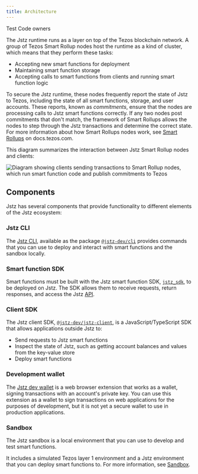 ```yaml
---
title: Architecture
---
```


Test Code owners

The Jstz runtime runs as a layer on top of the Tezos blockchain network.
A group of Tezos Smart Rollup nodes host the runtime as a kind of cluster, which means that they perform these tasks:

- Accepting new smart functions for deployment
- Maintaining smart function storage
- Accepting calls to smart functions from clients and running smart function logic

To secure the Jstz runtime, these nodes frequently report the state of Jstz to Tezos, including the state of all smart functions, storage, and user accounts.
These reports, known as _commitments_, ensure that the nodes are processing calls to Jstz smart functions correctly.
If any two nodes post commitments that don't match, the framework of Smart Rollups allows the nodes to step through the Jstz transactions and determine the correct state.
For more information about how Smart Rollups nodes work, see [Smart Rollups](https://docs.tezos.com/architecture/smart-rollups) on docs.tezos.com.

This diagram summarizes the interaction between Jstz Smart Rollup nodes and clients:

![Diagram showing clients sending transactions to Smart Rollup nodes, which run smart function code and publish commitments to Tezos](/img/architecture.png)

## Components

Jstz has several components that provide functionality to different elements of the Jstz ecosystem:

### Jstz CLI

The [Jstz CLI](/cli), available as the package [`@jstz-dev/cli`](https://www.npmjs.com/package/@jstz-dev/cli) provides commands that you can use to deploy and interact with smart functions and the sandbox locally.

### Smart function SDK

Smart functions must be built with the Jstz smart function SDK, [`jstz_sdk`](https://www.npmjs.com/package/jstz_sdk), to be deployed on Jstz.
The SDK allows them to receive requests, return responses, and access the Jstz [API](/api/).

### Client SDK

The Jstz client SDK, [`@jstz-dev/jstz-client`](https://www.npmjs.com/package/@jstz-dev/jstz-client), is a JavaScript/TypeScript SDK that allows applications outside Jstz to:

- Send requests to Jstz smart functions
- Inspect the state of Jstz, such as getting account balances and values from the key-value store
- Deploy smart functions

### Development wallet

The [Jstz dev wallet](https://github.com/jstz-dev/dev-wallet) is a web browser extension that works as a wallet, signing transactions with an account's private key.
You can use this extension as a wallet to sign transactions on web applications for the purposes of development, but it is not yet a secure wallet to use in production applications.

### Sandbox

The Jstz sandbox is a local environment that you can use to develop and test smart functions.

It includes a simulated Tezos layer 1 environment and a Jstz environment that you can deploy smart functions to.
For more information, see [Sandbox](/sandbox).
